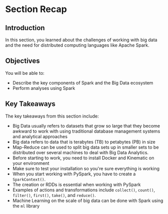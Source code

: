 
# Section Recap

## Introduction

In this section, you learned about the challenges of working with big data and the need for distributed computing languages like Apache Spark.

## Objectives
You will be able to:

* Describe the key components of Spark and the Big Data ecosystem
* Perform analyses using Spark

## Key Takeaways

The key takeaways from this section include:

* Big Data usually refers to datasets that grow so large that they become awkward to work with using traditional database management systems and analytical approaches
* Big data refers to data that is terabytes (TB) to petabytes (PB) in size
* Map-Reduce can be used to split big data sets up in smaller sets to be distributed over several machines to deal with Big Data Analytics.
* Before starting to work, you need to install Docker and Kinematic on your environment
* Make sure to test your installation so you're sure everything is working
* When you start working with PySpark, you have to create a `SparkContext()`.
* The creation or RDDs is essential when working with PySpark
* Examples of actions and transformations include `collect()`, `count()`, `filter()`, `first()`, `take()`, and `reduce()`.
* Machine Learning on the scale of big data can be done with Spark using the `ml` library

